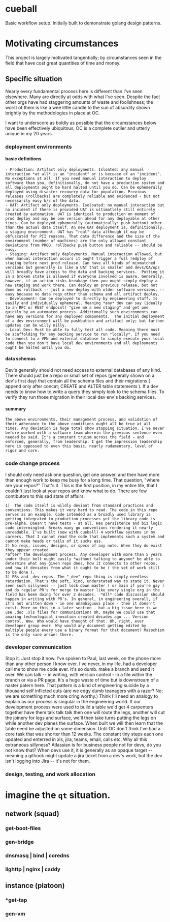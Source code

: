 # cueball
Basic workflow setup. Initially built to demonstrate golang design patterns.

# Motivating circumstances
This project is largely motivated tangentially; by circumstances seen in the field
that have cost great quantities of time and money. 

## Specific situation 
Nearly every fundamental process here is different than I've seen elsewhere. Many 
are directly at odds with what I've seen. Despite the fact other orgs have had
staggering amounts of waste and foolishness; the worst of them is like a wee little
candle to the sun of absurdity shown brightly by the methodologies in place at OC.

I want to underscore as boldly as possible that the circumstances below have 
been effectively ubiquitous; OC is a complete outlier and utterly unique in my 20 years.

### deployment environments
#### basic definitions

    - Production: Artifact only deployments. Isloated: any manual interaction *at all* is an "incident" or is becuase of an "incident". No exceptions at all. If you need manual interaction to deploy software than you, definitionally, do not have a production system and all deployments ought be hard halted until you do. Can be ephemerally deployed using disaster recovery data for population. Previous releases (rollbacks) are completely reliable and evidenced - but not necessarily easy b/c of the data.
    - UAT: Artifact only deployments. Isoloated: no manual interaction but no incident if there is provided UAT is ultimatlely still entirely created by automation. UAT is identical to production on moment of prod deploy and may be one version ahead for any deployable at other times. Can be deployed ephemerally (automatically: push button) other than the actual data itself. An new UAT deployment is, definitionally, a staging environment. UAT has "real" data although it may be obfuscated for PII reasons. That data difference and the size of the environment (number of machines) are the only allowed constant deviations from PROD. rollbacks push button and reliable -- should be easy.
    - Staging: Artifact only deployments. Manual interaction allowed, but when manual interaction occurs it ought trigger a full redploy of staging before next prod release. Can have all kinds of mixmatched versions but generally is like a UAT that is smaller and devs/QA/ops will broadly have access to the data and backing services.  Putting it in a broken state is allowed if everyone involved is aware. Generally, however, if an action risks breakage then you ought simply deploy a new staging and work there. Can deploy an previous release, but not done as rollback -- just a new deploy with older software versions. -- easy because no data reqs other than schema and all artifact deploy.
    - Development: Can be deployed to directly by engineering staff. Is easily and individually ephemeral. Meaning *any* dev can say (ideally to an RPC or REST endpoint) "give me a new staging" and get one quickly by an automated process. Additionally such environments can have any versions for any deployed components.  The initial deployment of a dev environment will be pushbutton and artifact only; but further updates can be willy nilly.
    - Local Dev: Must be able to fully test all code. Meaning there must be scaffolding for any backing service to run *locally*. If you need to connect to a VPN and external database to simply execute your local code than you don't have local dev environments and all deployments ought be halted until you do.


#### data schemas
Dev's generally should not need access to external databases of any kind. There should just be a repo or small set of repos (generally shown on a dev's first day) that contain all the schema files and their migrations ( append only after concat; CREATE and ALTER table statements ). If a dev needs to know how to write a query they simply look to the schema files. To verify they run those migration in their local dev env's backing services. 


####  summary
    The above environments, their management process, and validation of their adherance to the above conditions ought all be true at all times. Any deviation is huge total show stopping situation. I've never before worked with a software team wherein the previous sentence even needed be said. It's a constant truism across the field - and enforced, generally, from leadership. I get the impression leadership here is oppossed to even this basic, nearly rudamentary, level of rigor and care.

### code change process
 I should only need ask one question, get one answer, and then have more than enough work to keep me busy for a long time. That question, "where are your repos?" That's it. This is the first position, in my entire life, that I couldn't just look at your repos and know what to do. There are few contibutors to this sad state of affairs.

    1)  The code itself is wildly deviant from standard practices and conventions. This makes it very hard to read. The code in this repo serves as an example. Code intended as a broadly used library is getting integrated to production processes yet the library code is pre-alpha. Doesn't have tests - at all. Has persistence and biz logic code intermingled. Breaks many go conventions rendering it nearly unreadable. I've built (now with cueball) 4 workflow systems in my careers. That I cannot read the code that implements such a system and cannot make heads or tails of it sucks ass.
    2) No reqs, issues, designs, or specs of any note. When they do exist they appear created
    *after* the development process. Any developer with more than 5 years under their belt ought easily *without talking to anyone* be able to determine what any given repo does, how it connects to other repos, and how it deviates from what it ought to be ( the set of work still to be done ).
    3) PRs and _dev repos. The "_dev" repo thing is simply needless retardation. That's the soft, kind, understated way to state it. Never seen such sillyness -- just lock down master ( or main if you're gay ) and do regular PR's for merge to master like every single org in the field has been doing for over 2 decades.  *All* code discussion should happen in writing with PR's. In general, in engineering overall, if it's not written down - in one unambiguous place - then it doesn't exist. More on this in a later section - but a big issue here is we use .doc .xls files for communication! Uh, maybe we could use that amazing technological inovation created decades ago ... Version control. Wow. Who would have thought of that. Oh, right, ever developer group ever. Why would any document getting edited by multiple people every use a binary format for that document? Masochism is the only sane answer there.

### developer communication
Stop it. Just stop it now. I've spoken to Paul, last week, on the phone more than any other person I know ever. I've never, in my life, had a developer call me to show me code ever. It's so dumb. make a branch and send it over. We can talk -- in writing, with version control - in a file within the branch or via a PR page. It's a huge waste of time but is downstream of a naster patern here. That pattern is a kind of engineering suicide by a thousand self inflicted cuts (are we edgy dumb teanagers with a razor? No; we are something much more cring worthy.) Think I'll need an analogy to explain as our process is singular in the engineering world. If our development process were used to build a table we'd get 4 carpenters together have them talk talk talk then one will route the legs, another will cut the joinery for legs and surface, we'll then take turns putting the legs on while another dev planes the surface. When built we will then learn that the table need be adjusted on some dimension. Until OC don't think I've had a core task that was shorter than 12 weeks. The constant tiny steps each one updated and enterred in xls, jira, teams, email, calls etc. Why all this extraneous sillyness? Atlassian is for business people not for devs, do you not know that?  When devs use it, it is generally as an opaque target -- meaning a githook might update a jira ticket from a dev's work, but the dev isn't logging into Jira -- it's not for them. 

### design, testing, and work allocation 


# imagine the `qt` situation.
## network (squad)
### get-boot-files
### gen-bridge
### dnsmasq | bind | coredns
### lighttp | nginx | caddy
## instance (platoon)
### *get-tap
### gen-vm







